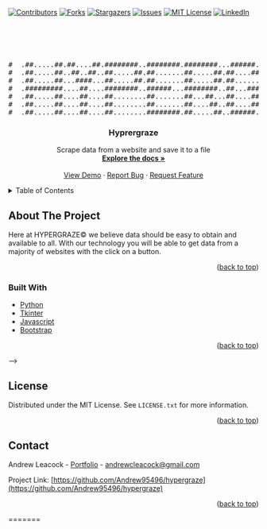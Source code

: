 <!-- PROJECT SHIELDS -->
<!--
*** I'm using markdown "reference style" links for readability.
*** Reference links are enclosed in brackets [ ] instead of parentheses ( ).
*** See the bottom of this document for the declaration of the reference variables
*** for contributors-url, forks-url, etc. This is an optional, concise syntax you may use.
*** https://www.markdownguide.org/basic-syntax/#reference-style-links
-->
[![Contributors][contributors-shield]][contributors-url]
[![Forks][forks-shield]][forks-url]
[![Stargazers][stars-shield]][stars-url]
[![Issues][issues-shield]][issues-url]
[![MIT License][license-shield]][license-url]
[![LinkedIn][linkedin-shield]][linkedin-url]



<!-- PROJECT LOGO -->
<p align="center" ><img style="text-align: center; margin-bottom: 30px;" src="https://user-images.githubusercontent.com/70408199/144077698-ec289091-f843-4011-9abd-789ae1503c6d.gif" alt="" /></p>
<br />
<div align="center">
  <pre>
#  .##.....##.##....##.########..########.########...######...########.....###....########.########
#  .##.....##..##..##..##.....##.##.......##.....##.##....##..##.....##...##.##........##..##......
#  .##.....##...####...##.....##.##.......##.....##.##........##.....##..##...##......##...##......
#  .#########....##....########..######...########..##...####.########..##.....##....##....######..
#  .##.....##....##....##........##.......##...##...##....##..##...##...#########...##.....##......
#  .##.....##....##....##........##.......##....##..##....##..##....##..##.....##..##......##......
#  .##.....##....##....##........########.##.....##..######...##.....##.##.....##.########.########
</pre>
<h3 align="center">Hyprergraze</h3>

  <p align="center">
    Scrape data from a website and save it to a file
    <br />
    <a href="https://github.com/Andrew95496/hypergraze"><strong>Explore the docs »</strong></a>
    <br />
    <br />
    <a href="https://github.com/Andrew95496/hypergraze">View Demo</a>
    ·
    <a href="https://github.com/Andrew95496/hypergraze/issues">Report Bug</a>
    ·
    <a href="https://github.com/Andrew95496/hypergraze/issues">Request Feature</a>
  </p>
</div>



<!-- TABLE OF CONTENTS -->
<details>
  <summary>Table of Contents</summary>
  <ol>
    <li>
      <a href="#about-the-project">About The Project</a>
      <ul>
        <li><a href="#built-with">Built With</a></li>
      </ul>
    </li>
    <li>
      <a href="#getting-started">Getting Started</a>
      <ul>
        <li><a href="#prerequisites">Prerequisites</a></li>
        <li><a href="#installation">Installation</a></li>
      </ul>
    </li>
    <li><a href="#usage">Usage</a></li>
    <li><a href="#roadmap">Roadmap</a></li>
    <li><a href="#contributing">Contributing</a></li>
    <li><a href="#license">License</a></li>
    <li><a href="#contact">Contact</a></li>
    <li><a href="#acknowledgments">Acknowledgments</a></li>
  </ol>
</details>



<!-- ABOUT THE PROJECT -->
## About The Project

<!-- [![Product Name Screen Shot][product-screenshot]](https://example.com) -->

Here at HYPERGRAZE© we believe data should be easy to obtain and available to all. With our technology you will be able to get data from a majority of websites with the click on a button.  

<p align="right">(<a href="#top">back to top</a>)</p>



### Built With

* [Python](https://www.python.org/)
* [Tkinter](https://docs.python.org/3/library/tkinter.html)
* [Javascript](https://www.javascript.com/)
* [Bootstrap](https://getbootstrap.com)

<p align="right">(<a href="#top">back to top</a>)</p>



<!-- GETTING STARTED -->
<!-- ## Getting Started

This is an example of how you may give instructions on setting up your project locally.
To get a local copy up and running follow these simple example steps.

### Prerequisites

This is an example of how to list things you need to use the software and how to install them.
* npm
  ```sh
  npm install npm@latest -g
  ```

### Installation

1. Get a free API Key at [https://example.com](https://example.com)
2. Clone the repo
   ```sh
   git clone https://github.com/github_username/repo_name.git
   ```
3. Install NPM packages
   ```sh
   npm install
   ```
4. Enter your API in `config.js`
   ```js
   const API_KEY = 'ENTER YOUR API';
   ```

<p align="right">(<a href="#top">back to top</a>)</p> -->



<!-- USAGE EXAMPLES -->
<!-- ## Usage

Use this space to show useful examples of how a project can be used. Additional screenshots, code examples and demos work well in this space. You may also link to more resources.

_For more examples, please refer to the [Documentation](https://example.com)_

<p align="right">(<a href="#top">back to top</a>)</p>



<!-- ROADMAP -->
<!-- ## Roadmap

- [] Feature 1
- [] Feature 2
- [] Feature 3
    - [] Nested Feature

See the [open issues](https://github.com/github_username/repo_name/issues) for a full list of proposed features (and known issues).

<p align="right">(<a href="#top">back to top</a>)</p> --> -->



<!-- CONTRIBUTING -->
<!-- ## Contributing

Contributions are what make the open source community such an amazing place to learn, inspire, and create. Any contributions you make are **greatly appreciated**.

If you have a suggestion that would make this better, please fork the repo and create a pull request. You can also simply open an issue with the tag "enhancement".
Don't forget to give the project a star! Thanks again!

1. Fork the Project
2. Create your Feature Branch (`git checkout -b feature/AmazingFeature`)
3. Commit your Changes (`git commit -m 'Add some AmazingFeature'`)
4. Push to the Branch (`git push origin feature/AmazingFeature`)
5. Open a Pull Request

<p align="right">(<a href="#top">back to top</a>)</p> -->



<!-- LICENSE -->
## License

Distributed under the MIT License. See `LICENSE.txt` for more information.

<p align="right">(<a href="#top">back to top</a>)</p>



<!-- CONTACT -->
## Contact

Andrew Leacock - [Portfolio](https://andrew-leacock.netlify.app/) - andrewcleacock@gmail.com

Project Link: [https://github.com/Andrew95496/hypergraze](https://github.com/Andrew95496/hypergraze)

<p align="right">(<a href="#top">back to top</a>)</p>



<!-- ACKNOWLEDGMENTS
## Acknowledgments

* []()
* []()
* []()

<p align="right">(<a href="#top">back to top</a>)</p> -->



<!-- MARKDOWN LINKS & IMAGES -->
<!-- https://www.markdownguide.org/basic-syntax/#reference-style-links -->
[contributors-shield]: https://img.shields.io/github/contributors/github_username/repo_name.svg?style=for-the-badge
[contributors-url]: https://github.com/Andrew95496/hypergraze
[forks-shield]: https://img.shields.io/github/forks/github_username/repo_name.svg?style=for-the-badge
[forks-url]: https://github.com/github_username/repo_name/network/members
[stars-shield]: https://img.shields.io/github/stars/github_username/repo_name.svg?style=for-the-badge
[stars-url]: https://github.com/github_username/repo_name/stargazers
[issues-shield]: https://img.shields.io/github/issues/github_username/repo_name.svg?style=for-the-badge
[issues-url]: https://github.com/github_username/repo_name/issues
[license-shield]: https://img.shields.io/github/license/github_username/repo_name.svg?style=for-the-badge
[license-url]: https://github.com/github_username/repo_name/blob/master/LICENSE.txt
[linkedin-shield]: https://img.shields.io/badge/-LinkedIn-black.svg?style=for-the-badge&logo=linkedin&colorB=555
[linkedin-url]: https://linkedin.com/in/linkedin_username
[product-screenshot]: images/screenshot.png
=======

